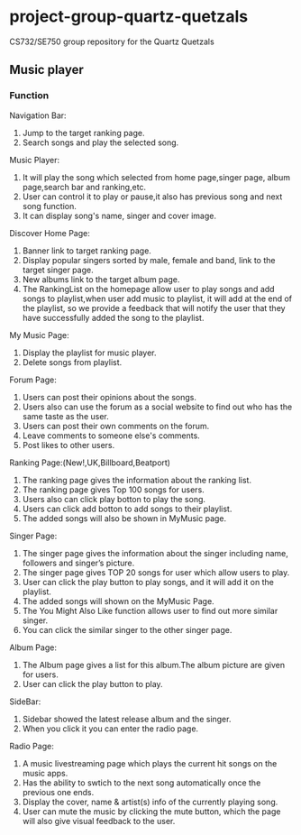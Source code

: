 # project-group-quartz-quetzals
CS732/SE750 group repository for the Quartz Quetzals

## Music player

### Function
Navigation Bar:
1. Jump to the target ranking page.
2. Search songs and play the selected song.

Music Player:
1. It will play the song which selected from home page,singer page, album page,search bar and ranking,etc.
2. User can control it to play or pause,it also has previous song and next song function.
3. It can display song's name, singer and cover image.

Discover Home Page:
1. Banner link to target ranking page.
2. Display popular singers sorted by male, female and band, link to the target singer page.
3. New albums link to the target album page.
4. The RankingList on the homepage allow user to play songs and add songs to playlist,when user add music to playlist, it will add at the end of the playlist, so we provide a feedback that will notify the user that they have successfully added the song to the playlist.

My Music Page:
1. Display the playlist for music player.
2. Delete songs from playlist.

Forum Page:
1. Users can post their opinions about the songs.
2. Users also can use the forum as a social website to find out who has the same taste as the user.
3. Users can post their own comments on the forum. 
4. Leave comments to someone else's comments.
5. Post likes to other users.

Ranking Page:(New!,UK,Billboard,Beatport)
1. The ranking page gives the information about the ranking list.
2. The ranking page gives Top 100 songs for users.
3. Users also can click play botton to play the song.
4. Users can click add botton to add songs to their playlist.
5. The added songs will also be shown in MyMusic page.

Singer Page:
1. The singer page gives the information about the singer including name, followers and singer’s picture.
2. The singer page gives TOP 20 songs for user which allow users to play.
3. User can click the play button to play songs, and it will add it on the playlist.
4. The added songs will shown on the MyMusic Page.
5. The You Might Also Like function allows user to find out more similar singer.
6. You can click the similar singer to the other singer page.

Album Page:
1. The Album page gives a list for this album.The album picture are given for users.
2. User can click the play button to play.

SideBar:
1. Sidebar showed the latest release album and the singer.
2. When you click it you can enter the radio page.

Radio Page:
1. A music livestreaming page which plays the current hit songs on the music apps.
2. Has the ability to swtich to the next song automatically once the previous one ends.
3. Display the cover, name & artist(s) info of the currently playing song.
4. User can mute the music by clicking the mute button, which the page will also give visual feedback to the user.
